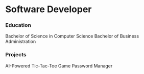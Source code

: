 # Software Developer
### Education
Bachelor of Science in Computer Science
Bachelor of Business Administration
### Projects
AI-Powered Tic-Tac-Toe Game
Password Manager

